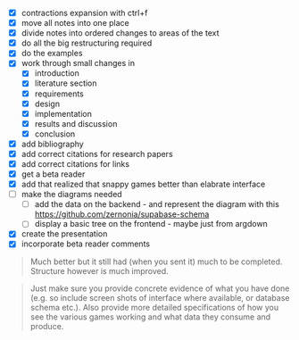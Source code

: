 
- [x] contractions expansion with ctrl+f
- [x] move all notes into one place
- [x] divide notes into ordered changes to areas of the text
- [x] do all the big restructuring required
- [x] do the examples
- [x] work through small changes in
  - [x] introduction
  - [x] literature section
  - [x] requirements
  - [x] design
  - [x] implementation
  - [x] results and discussion
  - [x] conclusion
- [x] add bibliography
- [x] add correct citations for research papers
- [x] add correct citations for links
- [x] get a beta reader 
- [x] add that realized that snappy games better than elabrate interface
- [ ] make the diagrams needed
  - [ ] add the data on the backend - and represent the diagram with this https://github.com/zernonia/supabase-schema
  - [ ] display a basic tree on the frontend - maybe just from argdown
- [x] create the presentation
- [x] incorporate beta reader comments

> Much better but it still had (when you sent it) much to be
completed. Structure however is much improved.

> Just make sure you provide concrete evidence of what you have done (e.g.
so include screen shots of interface where available, or database schema
etc.). Also provide more detailed specifications of how you see the
various games working and what data they consume and produce.